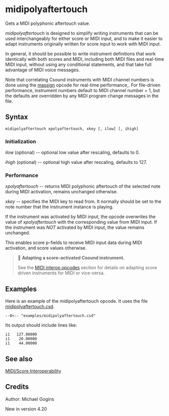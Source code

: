 <!--
id:midipolyaftertouch
category:Real-time MIDI:MIDI/Score Interoperability
-->
# midipolyaftertouch
Gets a MIDI polyphonic aftertouch value.

_midipolyaftertouch_ is designed to simplify writing instruments that can be used interchangeably for either score or MIDI input, and to make it easier to adapt instruments originally written for score input to work with MIDI input.

In general, it should be possible to write instrument definitions that work identically with both scores and MIDI, including both MIDI files and real-time MIDI input, without using any conditional statements, and that take full advantage of MIDI voice messages.

Note that correlating Csound instruments with MIDI channel numbers is done using the [massign](../../opcodes/massign) opcode for real-time performance,.  For file-driven performance, instrument numbers default to MIDI channel number + 1, but the defaults are overridden by any MIDI program change messages in the file.

## Syntax
``` csound-orc
midipolyaftertouch xpolyaftertouch, xkey [, ilow] [, ihigh]
```

### Initialization

_ilow_ (optional) -- optional low value after rescaling, defaults to 0.

_ihigh_ (optional) -- optional high value after rescaling, defaults to 127.

### Performance

_xpolyaftertouch_ -- returns MIDI polyphonic aftertouch of the selected note during MIDI activation, remains unchanged otherwise.

_xkey_ -- specifies the MIDI key to read from.  It normally should be set to the note number that the instrument instance is playing.

If the instrument was activated by MIDI input, the opcode overwrites the value of _xpolyaftertouch_  with the corresponding value from MIDI input. If the instrument was _NOT_ activated by MIDI input, the value remains unchanged.

This enables score p-fields to receive MIDI input data during MIDI activation, and score values otherwise.

> :memo: **Adapting a score-activated Csound instrument.**
>
> See the [MIDI interop opcodes](../../midi/interop) section for details on adapting score driven instruments for MIDI or vice-versa.

## Examples

Here is an example of the midipolyaftertouch opcode. It uses the file [midipolyaftertouch.csd](../../examples/midipolyaftertouch.csd).

``` csound-csd title="Example of the midipolyaftertouch opcode." linenums="1"
--8<-- "examples/midipolyaftertouch.csd"
```

Its output should include lines like:

```
i1   127.00000
i1    20.00000
i1    44.00000
```

## See also

[MIDI/Score Interoperability](../../midi/interop)

## Credits

Author: Michael Gogins

New in version 4.20
